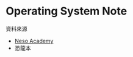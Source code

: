 # Operating System Note

資料來源
- [Neso Academy](https://nesoacademy.org/cs/03-operating-system)
- 恐龍本
